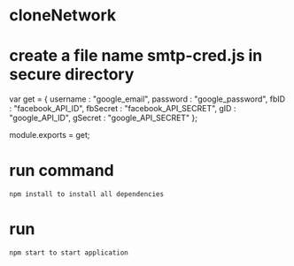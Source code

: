 # cloneNetwork

# create a file name smtp-cred.js in secure directory
  var get = {
	username : "google_email",
	password : "google_password",
	fbID     : "facebook_API_ID",
	fbSecret : "facebook_API_SECRET",
	gID      : "google_API_ID",
	gSecret  : "google_API_SECRET"
};

module.exports = get;

# run command 
    npm install to install all dependencies
# run
    npm start to start application 

